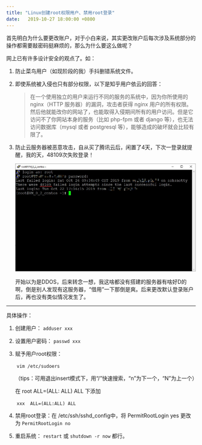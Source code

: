 ```yaml
---
title: "Linux创建root权限用户、禁用root登录"
date:   2019-10-27 18:00:00 +0800
---
```


首先明白为什么要更改账户，对于小白来说，其实更改账户后每次涉及系统部分的操作都需要敲密码挺麻烦的，那么为什么要这么做呢？

网上已有许多设计安全的观点了。如：

1. 防止菜鸟用户（如现阶段的我）手抖删错系统文件。

2. 即使系统被入侵也只有部分权限，以下是知乎用户依云的回答：

   > 在一个使用独立的用户来运行不同的服务的系统中，因为你所使用的 nginx（HTTP 服务器）的漏洞，攻击者获得 nginx 用户的所有权限。然后他就能改你的网站了，也能取得入侵期间所有的用户访问。但是它访问不了你网站本身的服务（比如 php-fpm 或者 django 等），也无法访问数据库（mysql 或者 postgresql 等），能够造成的破坏就会比较有限了。

3. 防止云服务器被恶意攻击，自从买了腾讯云后，闲置了4天，下次一登录就提醒，我的天，48109次失败登录！

   ![terrible](/images/posts/fail_login.jpg)

   开始以为是DDOS，后来转念一想，我这啥都没有搭建的服务器有啥好D的啊，倒是别人发现有这服务器，“借用”一下那倒是爽。后来更改默认登录账户后，再也没有类似情况发生了。

----

具体操作：

1. 创建用户： `adduser xxx`

2. 设置用户密码： `passwd xxx`

3. 赋予用户root权限：

   ​ `vim /etc/sudoers`

   ​（tips：可用退出insert模式下，用“/”快速搜索，“n”为下一个，“N”为上一个）

   ​在 root    ALL=(ALL: ALL) ALL 下添加

   ​ `xxx  ALL=(ALL:ALL) ALL`

4. 禁用root登录：在 /etc/ssh/sshd_config中，将 PermitRootLogin yes 更改为 `PermitRootLogin no`

5. 重启系统： `restart` 或 `shutdown -r now` 都行。

